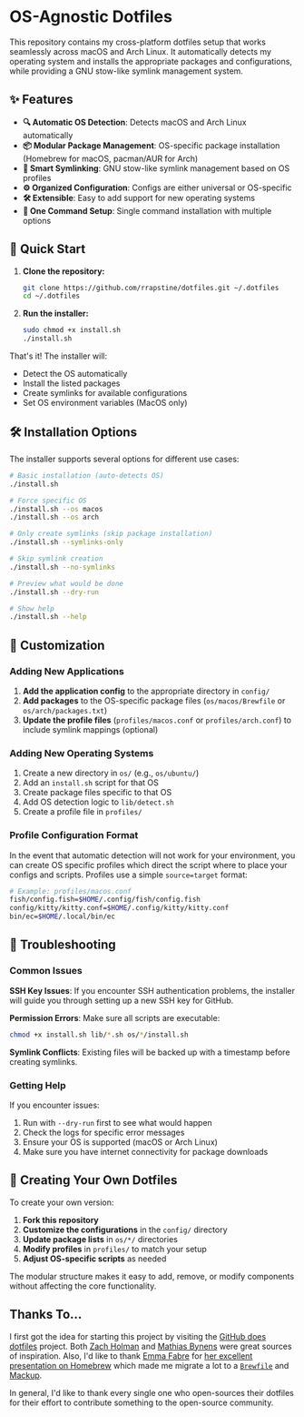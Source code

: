 # OS-Agnostic Dotfiles

This repository contains my cross-platform dotfiles setup that works seamlessly across macOS and Arch Linux. It automatically detects my operating system and installs the appropriate packages and configurations, while providing a GNU stow-like symlink management system.

## ✨ Features

- **🔍 Automatic OS Detection**: Detects macOS and Arch Linux automatically
- **📦 Modular Package Management**: OS-specific package installation (Homebrew for macOS, pacman/AUR for Arch)
- **🔗 Smart Symlinking**: GNU stow-like symlink management based on OS profiles
- **⚙️ Organized Configuration**: Configs are either universal or OS-specific
- **🛠️ Extensible**: Easy to add support for new operating systems
- **🚀 One Command Setup**: Single command installation with multiple options

## 🚀 Quick Start

1. **Clone the repository:**
   ```bash
   git clone https://github.com/rrapstine/dotfiles.git ~/.dotfiles
   cd ~/.dotfiles
   ```

2. **Run the installer:**
   ```bash
   sudo chmod +x install.sh
   ./install.sh
   ```

That's it! The installer will:
- Detect the OS automatically
- Install the listed packages
- Create symlinks for available configurations
- Set OS environment variables (MacOS only)

## 🛠️ Installation Options

The installer supports several options for different use cases:

```bash
# Basic installation (auto-detects OS)
./install.sh

# Force specific OS
./install.sh --os macos
./install.sh --os arch

# Only create symlinks (skip package installation)
./install.sh --symlinks-only

# Skip symlink creation
./install.sh --no-symlinks

# Preview what would be done
./install.sh --dry-run

# Show help
./install.sh --help
```

## 🔧 Customization

### Adding New Applications

1. **Add the application config** to the appropriate directory in `config/`
3. **Add packages** to the OS-specific package files (`os/macos/Brewfile` or `os/arch/packages.txt`)
2. **Update the profile files** (`profiles/macos.conf` or `profiles/arch.conf`) to include symlink mappings (optional)

### Adding New Operating Systems

1. Create a new directory in `os/` (e.g., `os/ubuntu/`)
2. Add an `install.sh` script for that OS
3. Create package files specific to that OS
4. Add OS detection logic to `lib/detect.sh`
5. Create a profile file in `profiles/`

### Profile Configuration Format

In the event that automatic detection will not work for your environment, you can create OS specific profiles which direct the script where to place your configs and scripts.
Profiles use a simple `source=target` format:

```bash
# Example: profiles/macos.conf
fish/config.fish=$HOME/.config/fish/config.fish
config/kitty/kitty.conf=$HOME/.config/kitty/kitty.conf
bin/ec=$HOME/.local/bin/ec
```

## 🐛 Troubleshooting

### Common Issues

**SSH Key Issues**: If you encounter SSH authentication problems, the installer will guide you through setting up a new SSH key for GitHub.

**Permission Errors**: Make sure all scripts are executable:
```bash
chmod +x install.sh lib/*.sh os/*/install.sh
```

**Symlink Conflicts**: Existing files will be backed up with a timestamp before creating symlinks.

### Getting Help

If you encounter issues:
1. Run with `--dry-run` first to see what would happen
2. Check the logs for specific error messages
3. Ensure your OS is supported (macOS or Arch Linux)
4. Make sure you have internet connectivity for package downloads

## 📝 Creating Your Own Dotfiles

To create your own version:

1. **Fork this repository**
2. **Customize the configurations** in the `config/` directory
3. **Update package lists** in `os/*/` directories
4. **Modify profiles** in `profiles/` to match your setup
5. **Adjust OS-specific scripts** as needed

The modular structure makes it easy to add, remove, or modify components without affecting the core functionality.

## Thanks To...

I first got the idea for starting this project by visiting the [GitHub does dotfiles](https://dotfiles.github.io/) project. Both [Zach Holman](https://github.com/holman/dotfiles) and [Mathias Bynens](https://github.com/mathiasbynens/dotfiles) were great sources of inspiration. Also, I'd like to thank [Emma Fabre](https://twitter.com/anahkiasen) for [her excellent presentation on Homebrew](https://speakerdeck.com/anahkiasen/a-storm-homebrewin) which made me migrate a lot to a [`Brewfile`](./Brewfile) and [Mackup](https://github.com/lra/mackup).

In general, I'd like to thank every single one who open-sources their dotfiles for their effort to contribute something to the open-source community.
